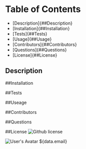 
# Table of Contents

* [Description]{##Description}
* [Installation]{##Installation}
* [Tests]{##Tests}
* [Usage]{##Usage}
* [Contributors]{##Contributors}
* [Questions]{##Questions}
* [License]{##License}

## Description


##Installation


##Tests


##Useage


##Contributors


##Questions


##License
![Github license](https://img.shields.io/github/license/RobWongus/NodeHomework)

![User's Avatar](${data.avatarURL})
${data.email}


  